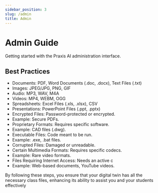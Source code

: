```yaml
---
sidebar_position: 3
slug: /admin
title: Admin
---
```


# Admin Guide
Getting started with the Praxis AI administration interface.



## Best Practices

- Documents: PDF, Word Documents (.doc, .docx), Text Files (.txt)
- Images: JPEG/JPG, PNG, GIF
- Audio: MP3, WAV, M4A
- Videos: MP4, WEBM, OGG
- Spreadsheets: Excel Files (.xls, .xlsx), CSV
- Presentations: PowerPoint Files (.ppt, .pptx)
- Encrypted Files: Password-protected or encrypted.
- Example: Secure PDFs.
- Proprietary Formats: Requires specific software.
- Example: CAD files (.dwg).
- Executable Files: Code meant to be run.
- Example: .exe, .bat files.
- Corrupted Files: Damaged or unreadable.
- Certain Multimedia Formats: Requires specific codecs.
- Example: Rare video formats.
- Files Requiring Internet Access: Needs an active c
- Example: Web-based documents, YouTube videos.

By following these steps, you ensure that your digital twin has all the necessary class files, enhancing its ability to assist you and your students effectively
